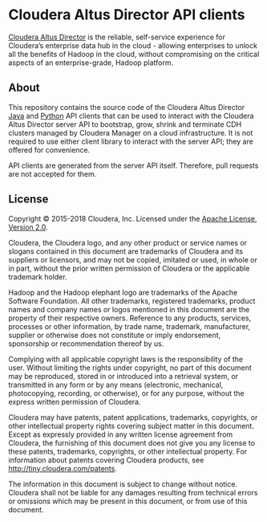 # Cloudera Altus Director API clients

[Cloudera Altus Director](https://www.cloudera.com/products/product-components/cloudera-director.html) is the reliable, self-service experience for Cloudera’s enterprise data hub in the cloud - allowing enterprises to unlock all the benefits of Hadoop in the cloud, without compromising on the critical aspects of an enterprise-grade, Hadoop platform.

## About

This repository contains the source code of the Cloudera Altus Director [Java](java-client/) and [Python](python-client/) API clients that can be used to interact with the Cloudera Altus Director server API to bootstrap, grow, shrink and terminate CDH clusters managed by Cloudera Manager on a cloud infrastructure. It is not required to use either client library to interact with the server API; they are offered for convenience.

API clients are generated from the server API itself. Therefore, pull requests are not accepted for them.

## License

Copyright &copy; 2015-2018 Cloudera, Inc. Licensed under the [Apache License, Version 2.0](http://www.apache.org/licenses/LICENSE-2.0).

Cloudera, the Cloudera logo, and any other product or service names or slogans contained in this document are trademarks of Cloudera and its suppliers or licensors, and may not be copied, imitated or used, in whole or in part, without the prior written permission of Cloudera or the applicable trademark holder.

Hadoop and the Hadoop elephant logo are trademarks of the Apache Software Foundation. All other trademarks, registered trademarks, product names and company names or logos mentioned in this document are the property of their respective owners. Reference to any products, services, processes or other information, by trade name, trademark, manufacturer, supplier or otherwise does not constitute or imply endorsement, sponsorship or recommendation thereof by us.

Complying with all applicable copyright laws is the responsibility of the user. Without limiting the rights under copyright, no part of this document may be reproduced, stored in or introduced into a retrieval system, or transmitted in any form or by any means (electronic, mechanical, photocopying, recording, or otherwise), or for any purpose, without the express written permission of Cloudera.

Cloudera may have patents, patent applications, trademarks, copyrights, or other intellectual property rights covering subject matter in this document. Except as expressly provided in any written license agreement from Cloudera, the furnishing of this document does not give you any license to these patents, trademarks, copyrights, or other intellectual property. For information about patents covering Cloudera products, see http://tiny.cloudera.com/patents.

The information in this document is subject to change without notice. Cloudera shall not be liable for any damages resulting from technical errors or omissions which may be present in this document, or from use of this document.
